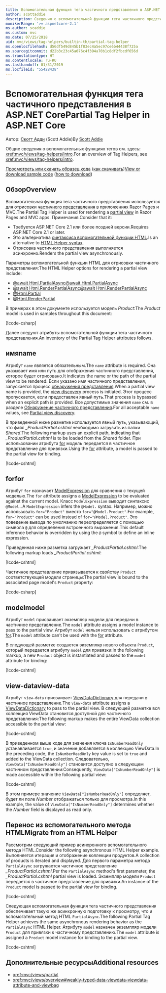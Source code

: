 ```yaml
---
title: Вспомогательная функция тега частичного представления в ASP.NET Core
author: scottaddie
description: Сведения о вспомогательной функции тега частичного представления в ASP.NET и роли каждого из его атрибутов в отрисовке частичного представления.
monikerRange: '>= aspnetcore-2.1'
ms.author: scaddie
ms.custom: mvc
ms.date: 07/25/2018
uid: mvc/views/tag-helpers/builtin-th/partial-tag-helper
ms.openlocfilehash: d56df549d845b1f83ec4a5ec97ce6b44438f725a
ms.sourcegitcommit: d22b3c23c45a076c4f394a70b1c8df2fbcdf656d
ms.translationtype: HT
ms.contentlocale: ru-RU
ms.lasthandoff: 01/31/2019
ms.locfileid: "55428438"
---
```

# <a name="partial-tag-helper-in-aspnet-core"></a><span data-ttu-id="080e6-103">Вспомогательная функция тега частичного представления в ASP.NET Core</span><span class="sxs-lookup"><span data-stu-id="080e6-103">Partial Tag Helper in ASP.NET Core</span></span>

<span data-ttu-id="080e6-104">Автор: [Скотт Адди](https://github.com/scottaddie) (Scott Addie)</span><span class="sxs-lookup"><span data-stu-id="080e6-104">By [Scott Addie](https://github.com/scottaddie)</span></span>

<span data-ttu-id="080e6-105">Общие сведения о вспомогательных функциях тегов см. здесь: <xref:mvc/views/tag-helpers/intro>.</span><span class="sxs-lookup"><span data-stu-id="080e6-105">For an overview of Tag Helpers, see <xref:mvc/views/tag-helpers/intro>.</span></span>

<span data-ttu-id="080e6-106">[Просмотреть или скачать образец кода](https://github.com/aspnet/Docs/tree/master/aspnetcore/mvc/views/tag-helpers/built-in/samples) ([как скачивать](xref:index#how-to-download-a-sample))</span><span class="sxs-lookup"><span data-stu-id="080e6-106">[View or download sample code](https://github.com/aspnet/Docs/tree/master/aspnetcore/mvc/views/tag-helpers/built-in/samples) ([how to download](xref:index#how-to-download-a-sample))</span></span>

## <a name="overview"></a><span data-ttu-id="080e6-107">Обзор</span><span class="sxs-lookup"><span data-stu-id="080e6-107">Overview</span></span>

<span data-ttu-id="080e6-108">Вспомогательная функция тега частичного представления используется для отрисовки [частичного представления](xref:mvc/views/partial) в приложениях Razor Pages и MVC.</span><span class="sxs-lookup"><span data-stu-id="080e6-108">The Partial Tag Helper is used for rendering a [partial view](xref:mvc/views/partial) in Razor Pages and MVC apps.</span></span> <span data-ttu-id="080e6-109">Примечания.</span><span class="sxs-lookup"><span data-stu-id="080e6-109">Consider that it:</span></span>

* <span data-ttu-id="080e6-110">Требуется ASP.NET Core 2.1 или более поздней версии.</span><span class="sxs-lookup"><span data-stu-id="080e6-110">Requires ASP.NET Core 2.1 or later.</span></span>
* <span data-ttu-id="080e6-111">Это альтернатива [синтаксиса вспомогательной функции HTML](xref:mvc/views/partial#reference-a-partial-view).</span><span class="sxs-lookup"><span data-stu-id="080e6-111">Is an alternative to [HTML Helper syntax](xref:mvc/views/partial#reference-a-partial-view).</span></span>
* <span data-ttu-id="080e6-112">Отрисовка частичного представления выполняется асинхронно.</span><span class="sxs-lookup"><span data-stu-id="080e6-112">Renders the partial view asynchronously.</span></span>

<span data-ttu-id="080e6-113">Параметры вспомогательной функции HTML для отрисовки частичного представления:</span><span class="sxs-lookup"><span data-stu-id="080e6-113">The HTML Helper options for rendering a partial view include:</span></span>

* [<span data-ttu-id="080e6-114">@await Html.PartialAsync</span><span class="sxs-lookup"><span data-stu-id="080e6-114">@await Html.PartialAsync</span></span>](/dotnet/api/microsoft.aspnetcore.mvc.rendering.htmlhelperpartialextensions.partialasync)
* [<span data-ttu-id="080e6-115">@await Html.RenderPartialAsync</span><span class="sxs-lookup"><span data-stu-id="080e6-115">@await Html.RenderPartialAsync</span></span>](/dotnet/api/microsoft.aspnetcore.mvc.rendering.htmlhelperpartialextensions.renderpartialasync)
* [@Html.Partial](/dotnet/api/microsoft.aspnetcore.mvc.rendering.htmlhelperpartialextensions.partial)
* [@Html.RenderPartial](/dotnet/api/microsoft.aspnetcore.mvc.rendering.htmlhelperpartialextensions.renderpartial)

<span data-ttu-id="080e6-116">В примерах в этом документе используется модель *Product*:</span><span class="sxs-lookup"><span data-stu-id="080e6-116">The *Product* model is used in samples throughout this document:</span></span>

[!code-csharp[](samples/TagHelpersBuiltIn/Models/Product.cs)]

<span data-ttu-id="080e6-117">Далее следуют атрибуты вспомогательной функции тега частичного представления.</span><span class="sxs-lookup"><span data-stu-id="080e6-117">An inventory of the Partial Tag Helper attributes follows.</span></span>

## <a name="name"></a><span data-ttu-id="080e6-118">имя</span><span class="sxs-lookup"><span data-stu-id="080e6-118">name</span></span>

<span data-ttu-id="080e6-119">Атрибут `name` является обязательным.</span><span class="sxs-lookup"><span data-stu-id="080e6-119">The `name` attribute is required.</span></span> <span data-ttu-id="080e6-120">Она указывает имя или путь для отображения частичного представления, которое будет отрисовано.</span><span class="sxs-lookup"><span data-stu-id="080e6-120">It indicates the name or the path of the partial view to be rendered.</span></span> <span data-ttu-id="080e6-121">Если указано имя частичного представления, запускается процесс [обнаружения представления](xref:mvc/views/overview#view-discovery).</span><span class="sxs-lookup"><span data-stu-id="080e6-121">When a partial view name is provided, the [view discovery](xref:mvc/views/overview#view-discovery) process is initiated.</span></span> <span data-ttu-id="080e6-122">Этот процесс пропускается, если предоставлен явный путь.</span><span class="sxs-lookup"><span data-stu-id="080e6-122">That process is bypassed when an explicit path is provided.</span></span> <span data-ttu-id="080e6-123">Все допустимые значения `name` см. в разделе [Обнаружение частичного представления](xref:mvc/views/partial#partial-view-discovery).</span><span class="sxs-lookup"><span data-stu-id="080e6-123">For all acceptable `name` values, see [Partial view discovery](xref:mvc/views/partial#partial-view-discovery).</span></span>

<span data-ttu-id="080e6-124">В приведенной ниже разметке используется явный путь, указывающий, что файл *_ProductPartial.cshtml* необходимо загрузить из папки *Shared*.</span><span class="sxs-lookup"><span data-stu-id="080e6-124">The following markup uses an explicit path, indicating that *_ProductPartial.cshtml* is to be loaded from the *Shared* folder.</span></span> <span data-ttu-id="080e6-125">При использовании атрибута [for](#for) модель передается в частичное представление для привязки.</span><span class="sxs-lookup"><span data-stu-id="080e6-125">Using the [for](#for) attribute, a model is passed to the partial view for binding.</span></span>

[!code-cshtml[](samples/TagHelpersBuiltIn/Pages/Product.cshtml?name=snippet_Name)]

## <a name="for"></a><span data-ttu-id="080e6-126">for</span><span class="sxs-lookup"><span data-stu-id="080e6-126">for</span></span>

<span data-ttu-id="080e6-127">Атрибут `for` назначает [ModelExpression](/dotnet/api/microsoft.aspnetcore.mvc.viewfeatures.modelexpression) для сравнения с текущей моделью.</span><span class="sxs-lookup"><span data-stu-id="080e6-127">The `for` attribute assigns a [ModelExpression](/dotnet/api/microsoft.aspnetcore.mvc.viewfeatures.modelexpression) to be evaluated against the current model.</span></span> <span data-ttu-id="080e6-128">Класс `ModelExpression` выводит синтаксис `@Model.`.</span><span class="sxs-lookup"><span data-stu-id="080e6-128">A `ModelExpression` infers the `@Model.` syntax.</span></span> <span data-ttu-id="080e6-129">Например, можно использовать `for="Product"` вместо `for="@Model.Product"`.</span><span class="sxs-lookup"><span data-stu-id="080e6-129">For example, `for="Product"` can be used instead of `for="@Model.Product"`.</span></span> <span data-ttu-id="080e6-130">Это поведение вывода по умолчанию переопределяется с помощью символа `@` для определения встроенного выражения.</span><span class="sxs-lookup"><span data-stu-id="080e6-130">This default inference behavior is overridden by using the `@` symbol to define an inline expression.</span></span>

<span data-ttu-id="080e6-131">Приведенная ниже разметка загружает *_ProductPartial.cshtml*:</span><span class="sxs-lookup"><span data-stu-id="080e6-131">The following markup loads *_ProductPartial.cshtml*:</span></span>

[!code-cshtml[](samples/TagHelpersBuiltIn/Pages/Product.cshtml?name=snippet_For)]

<span data-ttu-id="080e6-132">Частичное представление привязывается к свойству `Product` соответствующей модели страницы:</span><span class="sxs-lookup"><span data-stu-id="080e6-132">The partial view is bound to the associated page model's `Product` property:</span></span>

[!code-csharp[](samples/TagHelpersBuiltIn/Pages/Product.cshtml.cs?highlight=8)]

## <a name="model"></a><span data-ttu-id="080e6-133">model</span><span class="sxs-lookup"><span data-stu-id="080e6-133">model</span></span>

<span data-ttu-id="080e6-134">Атрибут `model` присваивает экземпляр модели для передачи в частичное представление.</span><span class="sxs-lookup"><span data-stu-id="080e6-134">The `model` attribute assigns a model instance to pass to the partial view.</span></span> <span data-ttu-id="080e6-135">Атрибут `model` нельзя использовать с атрибутом [for](#for).</span><span class="sxs-lookup"><span data-stu-id="080e6-135">The `model` attribute can't be used with the [for](#for) attribute.</span></span>

<span data-ttu-id="080e6-136">В следующей разметке создается экземпляр нового объекта `Product`, который передается атрибуту `model` для привязки:</span><span class="sxs-lookup"><span data-stu-id="080e6-136">In the following markup, a new `Product` object is instantiated and passed to the `model` attribute for binding:</span></span>

[!code-cshtml[](samples/TagHelpersBuiltIn/Pages/Product.cshtml?name=snippet_Model)]

## <a name="view-data"></a><span data-ttu-id="080e6-137">view-data</span><span class="sxs-lookup"><span data-stu-id="080e6-137">view-data</span></span>

<span data-ttu-id="080e6-138">Атрибут `view-data` присваивает [ViewDataDictionary](/dotnet/api/microsoft.aspnetcore.mvc.viewfeatures.viewdatadictionary) для передачи в частичное представление.</span><span class="sxs-lookup"><span data-stu-id="080e6-138">The `view-data` attribute assigns a [ViewDataDictionary](/dotnet/api/microsoft.aspnetcore.mvc.viewfeatures.viewdatadictionary) to pass to the partial view.</span></span> <span data-ttu-id="080e6-139">В следующей разметке вся коллекция ViewData становится доступной для частичного представления:</span><span class="sxs-lookup"><span data-stu-id="080e6-139">The following markup makes the entire ViewData collection accessible to the partial view:</span></span>

[!code-cshtml[](samples/TagHelpersBuiltIn/Pages/Product.cshtml?name=snippet_ViewData&highlight=5-)]

<span data-ttu-id="080e6-140">В приведенном выше коде для значения ключа `IsNumberReadOnly` устанавливается `true`, и значение добавляется в коллекцию ViewData.</span><span class="sxs-lookup"><span data-stu-id="080e6-140">In the preceding code, the `IsNumberReadOnly` key value is set to `true` and added to the ViewData collection.</span></span> <span data-ttu-id="080e6-141">Следовательно, `ViewData["IsNumberReadOnly"]` становится доступно в следующем частичном представлении:</span><span class="sxs-lookup"><span data-stu-id="080e6-141">Consequently, `ViewData["IsNumberReadOnly"]` is made accessible within the following partial view:</span></span>

[!code-cshtml[](samples/TagHelpersBuiltIn/Pages/Shared/_ProductViewDataPartial.cshtml?highlight=5)]

<span data-ttu-id="080e6-142">В этом примере значение `ViewData["IsNumberReadOnly"]` определяет, будет ли поле *Number* отображаться только для просмотра.</span><span class="sxs-lookup"><span data-stu-id="080e6-142">In this example, the value of `ViewData["IsNumberReadOnly"]` determines whether the *Number* field is displayed as read only.</span></span>

## <a name="migrate-from-an-html-helper"></a><span data-ttu-id="080e6-143">Перенос из вспомогательного метода HTML</span><span class="sxs-lookup"><span data-stu-id="080e6-143">Migrate from an HTML Helper</span></span>

<span data-ttu-id="080e6-144">Рассмотрим следующий пример асинхронного вспомогательного метода HTML.</span><span class="sxs-lookup"><span data-stu-id="080e6-144">Consider the following asynchronous HTML Helper example.</span></span> <span data-ttu-id="080e6-145">Выполняется итерация и отображение коллекции продуктов.</span><span class="sxs-lookup"><span data-stu-id="080e6-145">A collection of products is iterated and displayed.</span></span> <span data-ttu-id="080e6-146">Для первого параметра метода `PartialAsync` загружается частичное представление *_ProductPartial.cshtml*.</span><span class="sxs-lookup"><span data-stu-id="080e6-146">Per the `PartialAsync` method's first parameter, the *_ProductPartial.cshtml* partial view is loaded.</span></span> <span data-ttu-id="080e6-147">Экземпляр модели `Product` передается в частичное представление для привязки.</span><span class="sxs-lookup"><span data-stu-id="080e6-147">An instance of the `Product` model is passed to the partial view for binding.</span></span>

[!code-cshtml[](samples/TagHelpersBuiltIn/Pages/Products.cshtml?name=snippet_HtmlHelper&highlight=3)]

<span data-ttu-id="080e6-148">Следующая вспомогательная функция тега частичного представления обеспечивает такую же асинхронную подготовку к просмотру, что и вспомогательный метод HTML `PartialAsync`.</span><span class="sxs-lookup"><span data-stu-id="080e6-148">The following Partial Tag Helper achieves the same asynchronous rendering behavior as the `PartialAsync` HTML Helper.</span></span> <span data-ttu-id="080e6-149">Атрибуту `model` назначен экземпляр модели `Product` для привязки к частичному представлению.</span><span class="sxs-lookup"><span data-stu-id="080e6-149">The `model` attribute is assigned a `Product` model instance for binding to the partial view.</span></span>

[!code-cshtml[](samples/TagHelpersBuiltIn/Pages/Products.cshtml?name=snippet_TagHelper&highlight=3)]

## <a name="additional-resources"></a><span data-ttu-id="080e6-150">Дополнительные ресурсы</span><span class="sxs-lookup"><span data-stu-id="080e6-150">Additional resources</span></span>

* <xref:mvc/views/partial>
* <xref:mvc/views/overview#weakly-typed-data-viewdata-viewdata-attribute-and-viewbag>
